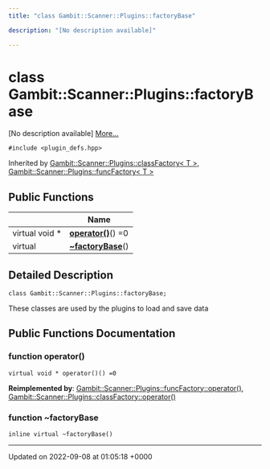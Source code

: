 ```yaml
---
title: "class Gambit::Scanner::Plugins::factoryBase"

description: "[No description available]"

---
```


# class Gambit::Scanner::Plugins::factoryBase



[No description available] [More...](#detailed-description)


`#include <plugin_defs.hpp>`

Inherited by [Gambit::Scanner::Plugins::classFactory< T >](/documentation/code/classes/classgambit_1_1scanner_1_1plugins_1_1classfactory/), [Gambit::Scanner::Plugins::funcFactory< T >](/documentation/code/classes/classgambit_1_1scanner_1_1plugins_1_1funcfactory/)

## Public Functions

|                | Name           |
| -------------- | -------------- |
| virtual void * | **[operator()](/documentation/code/classes/classgambit_1_1scanner_1_1plugins_1_1factorybase/)**() =0 |
| virtual | **[~factoryBase](/documentation/code/classes/classgambit_1_1scanner_1_1plugins_1_1factorybase/)**() |

## Detailed Description

```
class Gambit::Scanner::Plugins::factoryBase;
```


These classes are used by the plugins to load and save data 

## Public Functions Documentation

### function operator()

```
virtual void * operator()() =0
```


**Reimplemented by**: [Gambit::Scanner::Plugins::funcFactory::operator()](/documentation/code/classes/classgambit_1_1scanner_1_1plugins_1_1funcfactory/), [Gambit::Scanner::Plugins::classFactory::operator()](/documentation/code/classes/classgambit_1_1scanner_1_1plugins_1_1classfactory/)


### function ~factoryBase

```
inline virtual ~factoryBase()
```


-------------------------------

Updated on 2022-09-08 at 01:05:18 +0000